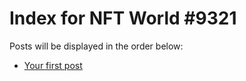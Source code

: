 # Index for NFT World #9321
Posts will be displayed in the order below:

- [Your first post](./001-first.md)


